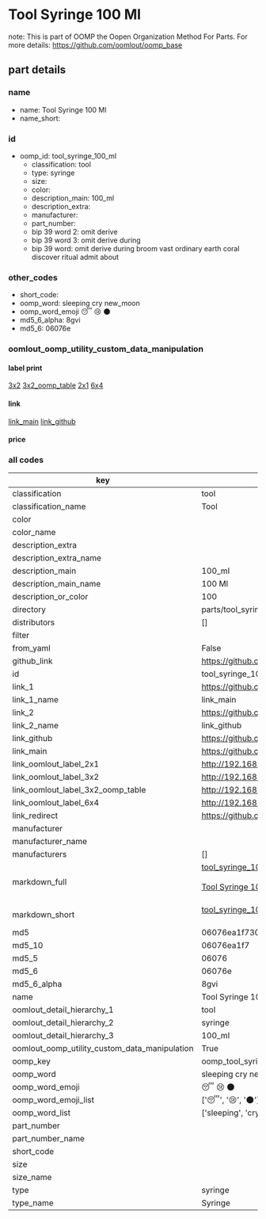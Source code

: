 # Tool Syringe 100 Ml  

note: This is part of OOMP the Oopen Organization Method For Parts. For more details: https://github.com/oomlout/oomp_base

##  part details
  







### name
* name: Tool Syringe 100 Ml
* name_short: 
### id
* oomp_id: tool_syringe_100_ml
  * classification: tool
  * type: syringe
  * size: 
  * color: 
  * description_main: 100_ml
  * description_extra: 
  * manufacturer: 
  * part_number: 
  * bip 39 word 2: omit derive
  * bip 39 word 3: omit derive during
  * bip 39 word: omit derive during broom vast ordinary earth coral discover ritual admit about

### other_codes
* short_code: 
* oomp_word: sleeping cry new_moon
* oomp_word_emoji :sleeping: :cry: :new_moon:
* md5_6_alpha: 8gvi
* md5_6: 06076e






### oomlout_oomp_utility_custom_data_manipulation
#### label print
[3x2](http://192.168.1.245:1112/?label=oomp%208gvi)
[3x2_oomp_table](http://192.168.1.108:1112/?label=oomp%208gvi)
[2x1](http://192.168.1.242:1112/?label=oomp%208gvi)
[6x4](http://192.168.1.55:1112/?label=oomp%208gvi)    

#### link

[link_main](https://github.com/oomlout/oomlout_oomp_version_1_messy/tree/main/parts/tool_syringe_100_ml) [link_github](https://github.com/oomlout/oomlout_oomp_version_1_messy/tree/main/parts/tool_syringe_100_ml)                             

#### price







### all codes 
| key | value |  
| --- | --- |  
| classification | tool |  
| classification_name | Tool |  
| color |  |  
| color_name |  |  
| description_extra |  |  
| description_extra_name |  |  
| description_main | 100_ml |  
| description_main_name | 100 Ml |  
| description_or_color | 100 |  
| directory | parts/tool_syringe_100_ml |  
| distributors | [] |  
| filter |  |  
| from_yaml | False |  
| github_link | https://github.com/oomlout/oomlout_oomp_part_src/tree/main/parts/tool_syringe_100_ml |  
| id | tool_syringe_100_ml |  
| link_1 | https://github.com/oomlout/oomlout_oomp_version_1_messy/tree/main/parts/tool_syringe_100_ml |  
| link_1_name | link_main |  
| link_2 | https://github.com/oomlout/oomlout_oomp_version_1_messy/tree/main/parts/tool_syringe_100_ml |  
| link_2_name | link_github |  
| link_github | https://github.com/oomlout/oomlout_oomp_version_1_messy/tree/main/parts/tool_syringe_100_ml |  
| link_main | https://github.com/oomlout/oomlout_oomp_version_1_messy/tree/main/parts/tool_syringe_100_ml |  
| link_oomlout_label_2x1 | http://192.168.1.242:1112/?label=oomp%208gvi |  
| link_oomlout_label_3x2 | http://192.168.1.245:1112/?label=oomp%208gvi |  
| link_oomlout_label_3x2_oomp_table | http://192.168.1.108:1112/?label=oomp%208gvi |  
| link_oomlout_label_6x4 | http://192.168.1.55:1112/?label=oomp%208gvi |  
| link_redirect | https://github.com/oomlout/oomlout_oomp_version_1_messy/tree/main/parts/tool_syringe_100_ml |  
| manufacturer |  |  
| manufacturer_name |  |  
| manufacturers | [] |  
| markdown_full | [tool_syringe_100_ml](none)<br>[](none)<br>[Tool Syringe 100 Ml](none)<br><br> |  
| markdown_short | [tool_syringe_100_ml](none)<br><br> |  
| md5 | 06076ea1f73028ae7178d1cc884edcd3 |  
| md5_10 | 06076ea1f7 |  
| md5_5 | 06076 |  
| md5_6 | 06076e |  
| md5_6_alpha | 8gvi |  
| name | Tool Syringe 100 Ml |  
| oomlout_detail_hierarchy_1 | tool |  
| oomlout_detail_hierarchy_2 | syringe |  
| oomlout_detail_hierarchy_3 | 100_ml |  
| oomlout_oomp_utility_custom_data_manipulation | True |  
| oomp_key | oomp_tool_syringe_100_ml |  
| oomp_word | sleeping cry new_moon |  
| oomp_word_emoji | :sleeping: :cry: :new_moon: |  
| oomp_word_emoji_list | [':sleeping:', ':cry:', ':new_moon:'] |  
| oomp_word_list | ['sleeping', 'cry', 'new_moon'] |  
| part_number |  |  
| part_number_name |  |  
| short_code |  |  
| size |  |  
| size_name |  |  
| type | syringe |  
| type_name | Syringe |  
